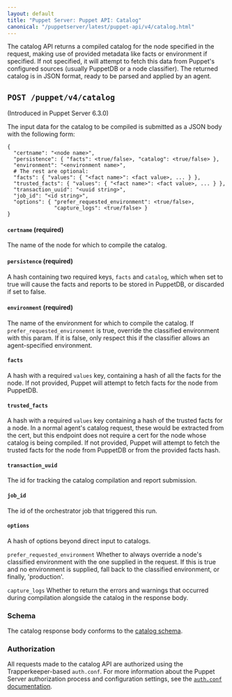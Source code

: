 ```yaml
---
layout: default
title: "Puppet Server: Puppet API: Catalog"
canonical: "/puppetserver/latest/puppet-api/v4/catalog.html"
---
```


The catalog API returns a compiled catalog for the node specified in the request,
making use of provided metadata like facts or environment if specified.
If not specified, it will attempt to fetch this data from Puppet's configured sources
(usually PuppetDB or a node classifier). The returned catalog is in JSON format,
ready to be parsed and applied by an agent.

## `POST /puppet/v4/catalog`

(Introduced in Puppet Server 6.3.0)

The input data for the catalog to be compiled is submitted as a JSON body with the 
following form:
```
{
  "certname": "<node name>",
  "persistence": { "facts": <true/false>, "catalog": <true/false> },
  "environment": "<environment name>",
  # The rest are optional:
  "facts": { "values": { "<fact name>": <fact value>, ... } },
  "trusted_facts": { "values": { "<fact name>": <fact value>, ... } },
  "transaction_uuid": "<uuid string>",
  "job_id": "<id string>",
  "options": { "prefer_requested_environment": <true/false>,
               "capture_logs": <true/false> }
}
```

#### `certname` (required)
The name of the node for which to compile the catalog.

#### `persistence` (required)
A hash containing two required keys, `facts` and `catalog`, which when set to true will
cause the facts and reports to be stored in PuppetDB, or discarded if set to false.

#### `environment` (required)
The name of the environment for which to compile the catalog. If `prefer_requested_environemnt`
is true, override the classified environment with this param. If it is false, only respect this
if the classifier allows an agent-specified environment.

#### `facts`
A hash with a required `values` key, containing a hash of all the facts for the node.
If not provided, Puppet will attempt to fetch facts for the node from PuppetDB.

#### `trusted_facts`
A hash with a required `values` key containing a hash of the trusted facts for a node.
In a normal agent's catalog request, these would be extracted from the cert, but this
endpoint does not require a cert for the node whose catalog is being compiled. If not
provided, Puppet will attempt to fetch the trusted facts for the node from PuppetDB or
from the provided facts hash.

#### `transaction_uuid`
The id for tracking the catalog compilation and report submission.

#### `job_id`
The id of the orchestrator job that triggered this run.

#### `options`

A hash of options beyond direct input to catalogs.

`prefer_requested_environment`
Whether to always override a node's classified environment with the one supplied in the
request. If this is true and no environment is supplied, fall back to the classified
environment, or finally, 'production'.

`capture_logs`
Whether to return the errors and warnings that occurred during compilation alongside the
catalog in the response body.

### Schema

The catalog response body conforms to the [catalog schema](./catalog.json).

### Authorization

All requests made to the catalog API are authorized using the Trapperkeeper-based `auth.conf`.
For more information about the Puppet Server authorization process and configuration settings,
see the [`auth.conf` documentation](../../config_file_auth.markdown).
